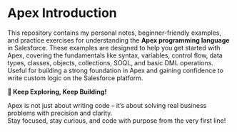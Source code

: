 # Apex Introduction

This repository contains my personal notes, beginner-friendly examples, and practice exercises for understanding the **Apex programming language** in Salesforce.
These examples are designed to help you get started with Apex, covering the fundamentals like syntax, variables, control flow, data types, classes, objects, collections, SOQL, and basic DML operations.
Useful for building a strong foundation in Apex and gaining confidence to write custom logic on the Salesforce platform.


**🚀 Keep Exploring, Keep Building!**  

Apex is not just about writing code – it’s about solving real business problems with precision and clarity.  
Stay focused, stay curious, and code with purpose from the very first line!
